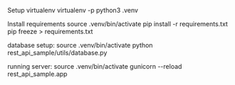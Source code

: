 Setup virtualenv
virtualenv -p python3 .venv

Install requirements
source .venv/bin/activate
pip install -r requirements.txt
pip freeze > requirements.txt

database setup:
source .venv/bin/activate
python rest_api_sample/utils/database.py

running server:
source .venv/bin/activate
gunicorn --reload rest_api_sample.app